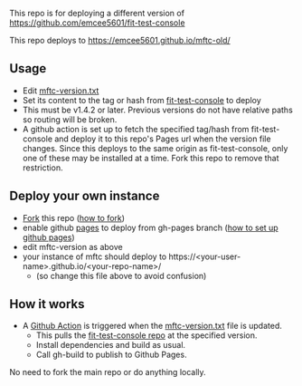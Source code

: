 This repo is for deploying a different version of https://github.com/emcee5601/fit-test-console

This repo deploys to https://emcee5601.github.io/mftc-old/

## Usage
- Edit [mftc-version.txt](mftc-version.txt)
- Set its content to the tag or hash from [fit-test-console](https://github.com/emcee5601/fit-test-console/tags) to deploy
- This must be v1.4.2 or later. Previous versions do not have relative paths so routing will be broken.
- A github action is set up to fetch the specified tag/hash from fit-test-console and deploy it to this repo's Pages url when the version file changes. Since this deploys to the same origin as fit-test-console, only one of these may be installed at a time. Fork this repo to remove that restriction.


## Deploy your own instance
- [Fork](https://github.com/emcee5601/mftc-old/fork) this repo ([how to fork](https://docs.github.com/en/pull-requests/collaborating-with-pull-requests/working-with-forks/fork-a-repo))
- enable github [pages](https://github.com/emcee5601/mftc-test/settings/pages) to deploy from gh-pages branch ([how to set up github pages](https://docs.github.com/en/pages/quickstart))
- edit mftc-version as above
- your instance of mftc should deploy to https://\<your-user-name\>.github.io/\<your-repo-name\>/
  - (so change this file above to avoid confusion)


## How it works
- A [Github Action](.github/workflows/deploy-mftc-action.yaml) is triggered when the [mftc-version.txt](https://github.com/emcee5601/mftc-old/blob/main/mftc-version.txt) file is updated.
  - This pulls the [fit-test-console repo](https://github.com/emcee5601/fit-test-console) at the specified version.
  - Install dependencies and build as usual.
  - Call gh-build to publish to Github Pages.

No need to fork the main repo or do anything locally.

